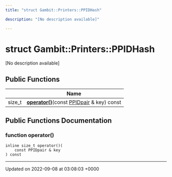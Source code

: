 ```yaml
---
title: "struct Gambit::Printers::PPIDHash"

description: "[No description available]"

---
```


# struct Gambit::Printers::PPIDHash



[No description available]

## Public Functions

|                | Name           |
| -------------- | -------------- |
| size_t | **[operator()](/documentation/code/classes/structgambit_1_1printers_1_1ppidhash/#function-operator)**(const [PPIDpair](/documentation/code/classes/structgambit_1_1printers_1_1ppidpair/) & key) const |

## Public Functions Documentation

### function operator()

```
inline size_t operator()(
    const PPIDpair & key
) const
```


-------------------------------

Updated on 2022-09-08 at 03:08:03 +0000
